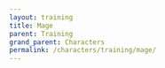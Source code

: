 ```yaml
---
layout: training
title: Mage
parent: Training
grand_parent: Characters
permalink: /characters/training/mage/
---
```

